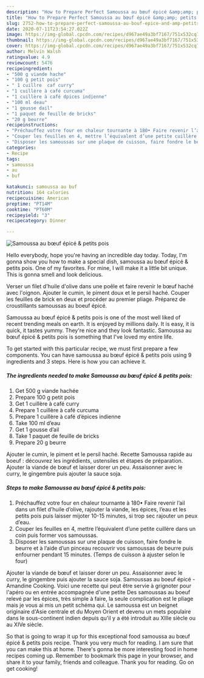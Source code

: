 ```yaml
---
description: "How to Prepare Perfect Samoussa au bœuf épicé &amp;amp; petits pois"
title: "How to Prepare Perfect Samoussa au bœuf épicé &amp;amp; petits pois"
slug: 2752-how-to-prepare-perfect-samoussa-au-bouf-epice-and-amp-petits-pois
date: 2020-07-11T23:54:27.022Z
image: https://img-global.cpcdn.com/recipes/d967ae49a3bf7167/751x532cq70/samoussa-au-boeuf-epice-petits-pois-photo-principale-de-la-recette.jpg
thumbnail: https://img-global.cpcdn.com/recipes/d967ae49a3bf7167/751x532cq70/samoussa-au-boeuf-epice-petits-pois-photo-principale-de-la-recette.jpg
cover: https://img-global.cpcdn.com/recipes/d967ae49a3bf7167/751x532cq70/samoussa-au-boeuf-epice-petits-pois-photo-principale-de-la-recette.jpg
author: Melvin Walsh
ratingvalue: 4.9
reviewcount: 5476
recipeingredient:
- "500 g viande hache"
- "100 g petit pois"
- " 1 cuillre  caf curry"
- "1 cuillère à café curcuma"
- "1 cuillère à café dpices indienne"
- "100 ml deau"
- "1 gousse dail"
- "1 paquet de feuille de bricks"
- "20 g beurre"
recipeinstructions:
- "Préchauffez votre four en chaleur tournante à 180• Faire revenir l’ail dans un filet d’huile d’olive, rajouter la viande, les épices, l’eau et les petits pois puis laisser mijoter 10-15 minutes, si trop sec rajouter un peux d’eau."
- "Couper les feuilles en 4, mettre l’équivalent d’une petite cuillère dans un coin puis former vos samoussas."
- "Disposer les samoussas sur une plaque de cuisson, faire fondre le beurre et à l’aide d’un pinceau recouvrir vos samoussas de beurre puis enfourner pendant 15 minutes. (Temps de cuisson à ajuster selon le four)"
categories:
- Recipe
tags:
- samoussa
- au
- buf

katakunci: samoussa au buf 
nutrition: 164 calories
recipecuisine: American
preptime: "PT14M"
cooktime: "PT60M"
recipeyield: "3"
recipecategory: Dinner

---
```



![Samoussa au bœuf épicé &amp; petits pois](https://img-global.cpcdn.com/recipes/d967ae49a3bf7167/751x532cq70/samoussa-au-boeuf-epice-petits-pois-photo-principale-de-la-recette.jpg)

Hello everybody, hope you're having an incredible day today. Today, I'm gonna show you how to make a special dish, samoussa au bœuf épicé &amp; petits pois. One of my favorites. For mine, I will make it a little bit unique. This is gonna smell and look delicious.

Verser un filet d&#39;huile d&#39;olive dans une poêle et faire revenir le bœuf haché avec l&#39;oignon. Ajouter le cumin, le piment doux et le persil haché. Couper les feuilles de brick en deux et procéder au premier pliage. Préparez de croustillants samoussas au boeuf épicé.

Samoussa au bœuf épicé &amp; petits pois is one of the most well liked of recent trending meals on earth. It is enjoyed by millions daily. It is easy, it is quick, it tastes yummy. They're nice and they look fantastic. Samoussa au bœuf épicé &amp; petits pois is something that I've loved my entire life.


To get started with this particular recipe, we must first prepare a few components. You can have samoussa au bœuf épicé &amp; petits pois using 9 ingredients and 3 steps. Here is how you can achieve it.

<!--inarticleads1-->

##### The ingredients needed to make Samoussa au bœuf épicé &amp; petits pois:

1. Get 500 g viande hachée
1. Prepare 100 g petit pois
1. Get  1 cuillère à café curry
1. Prepare 1 cuillère à café curcuma
1. Prepare 1 cuillère à café d’épices indienne
1. Take 100 ml d’eau
1. Get 1 gousse d’ail
1. Take 1 paquet de feuille de bricks
1. Prepare 20 g beurre


Ajouter le cumin, le piment et le persil haché. Recette Samoussa rapide au boeuf : découvrez les ingrédients, ustensiles et étapes de préparation. Ajouter la viande de bœuf et laisser dorer un peu. Assaisonner avec le curry, le gingembre puis ajouter la sauce soja. 

<!--inarticleads2-->

##### Steps to make Samoussa au bœuf épicé &amp; petits pois:

1. Préchauffez votre four en chaleur tournante à 180• Faire revenir l’ail dans un filet d’huile d’olive, rajouter la viande, les épices, l’eau et les petits pois puis laisser mijoter 10-15 minutes, si trop sec rajouter un peux d’eau.
1. Couper les feuilles en 4, mettre l’équivalent d’une petite cuillère dans un coin puis former vos samoussas.
1. Disposer les samoussas sur une plaque de cuisson, faire fondre le beurre et à l’aide d’un pinceau recouvrir vos samoussas de beurre puis enfourner pendant 15 minutes. (Temps de cuisson à ajuster selon le four)


Ajouter la viande de bœuf et laisser dorer un peu. Assaisonner avec le curry, le gingembre puis ajouter la sauce soja. Samoussas au boeuf épicé - Amandine Cooking. Voici une recette qui peut être servie à grignoter pour l&#39;apéro ou en entrée accompagnée d&#39;une petite Des samoussas au boeuf relevé par les épices, très simple à faire, la seule complication est le pliage mais je vous ai mis un petit schéma qui. Le samoussa est un beignet originaire d&#39;Asie centrale et du Moyen Orient et devenu un mets populaire dans le sous-continent indien depuis qu&#39;il y a été introduit au XIIIe siècle ou au XIVe siècle. 

So that is going to wrap it up for this exceptional food samoussa au bœuf épicé &amp; petits pois recipe. Thank you very much for reading. I am sure that you can make this at home. There's gonna be more interesting food in home recipes coming up. Remember to bookmark this page in your browser, and share it to your family, friends and colleague. Thank you for reading. Go on get cooking!
